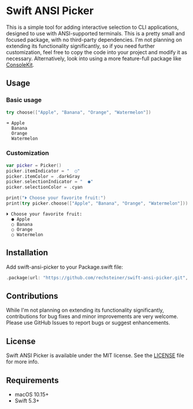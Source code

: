 # Swift ANSI Picker

This is a simple tool for adding interactive selection to CLI
applications, designed to use with ANSI-supported terminals. This is a
pretty small and focused package, with no third-party
dependencies. I'm not planning on extending its functionality
significantly, so if you need further customization, feel free to copy
the code into your project and modify it as necessary. Alternatively,
look into using a more feature-full package like
[ConsoleKit](https://github.com/vapor/console-kit).

## Usage

### Basic usage

```swift
try choose(["Apple", "Banana", "Orange", "Watermelon"])
```

```
➜ Apple
  Banana
  Orange
  Watermelon
```

### Customization

```swift
var picker = Picker()
picker.itemIndicator = "  ○"
picker.itemColor = .darkGray
picker.selectionIndicator = "  ●"
picker.selectionColor = .cyan

print("⏵ Choose your favorite fruit:")
print(try picker.choose(["Apple", "Banana", "Orange", "Watermelon"]))
```

```
⏵ Choose your favorite fruit:
  ● Apple
  ○ Banana
  ○ Orange
  ○ Watermelon
```

## Installation

Add swift-ansi-picker to your Package.swift file:

```swift
.package(url: "https://github.com/rechsteiner/swift-ansi-picker.git", .exact(from: "1.0.0"))
```

## Contributions

While I'm not planning on extending its functionality significantly,
contributions for bug fixes and minor improvements are very
welcome. Please use GitHub Issues to report bugs or suggest
enhancements.

## License

Swift ANSI Picker is available under the MIT license. See the
[LICENSE](/LICENSE) file for more info.

## Requirements

- macOS 10.15+
- Swift 5.3+
